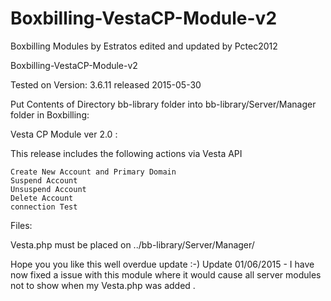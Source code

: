 # Boxbilling-VestaCP-Module-v2

Boxbilling Modules by Estratos edited and updated by Pctec2012



Boxbilling-VestaCP-Module-v2

Tested on Version: 3.6.11 released 2015-05-30

Put Contents of Directory bb-library folder into bb-library/Server/Manager folder in Boxbilling:

Vesta CP Module ver 2.0 :

This release includes the following actions via Vesta API

    Create New Account and Primary Domain
    Suspend Account
    Unsuspend Account
    Delete Account
    connection Test

Files:

Vesta.php must be placed on ../bb-library/Server/Manager/

Hope you you like this well overdue update :-)
Update 01/06/2015 - I have now fixed a issue with this module where it would cause all server modules not to show when my Vesta.php was added .
